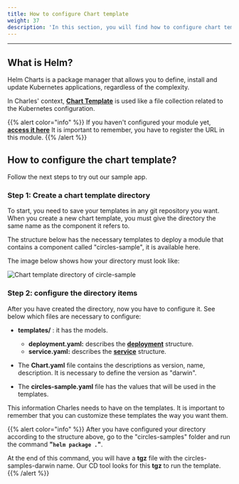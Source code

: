 ```yaml
---
title: How to configure Chart template
weight: 37
description: 'In this section, you will find how to configure chart template.'
---
```


---

## What is Helm? 

Helm Charts is a package manager that allows you to define, install and update Kubernetes applications, regardless of the complexity.

In Charles' context,  [**Chart Template**](https://helm.sh/docs/chart_template_guide/getting_started/) is used like a file collection related to the Kubernetes configuration.

{{% alert color="info" %}}
If you haven't configured your module yet, [**access it here**](.././) It is important to remember, you have to register the URL in this module. 
{{% /alert %}}

## How to configure the chart template?

Follow the next steps to try out our sample app.

### **Step 1: Create a chart template directory**

To start, you need to save your templates in any git repository you want. When you create a new chart template, you must give the directory the same name as the component it refers to. 

The structure below has the necessary templates to deploy a module that contains a component called "circles-sample", it is available here. 

The image below shows how your directory must look like: 

![ Chart template directory of circle-sample](//screen-shot-2020-08-13-at-09.16.04.png)

### Step 2: configure the directory items 

After you have created the directory, now you have to configure it. See below which files are necessary to configure: 

* **templates/** : it has the models.

  * **deployment.yaml:** describes the [**deployment**](https://kubernetes.io/docs/concepts/workloads/controllers/deployment/) structure.  
  * **service.yaml:** describes the [**service**](https://kubernetes.io/docs/concepts/services-networking/service/) structure. 

* The **Chart.yaml** file contains the descriptions as version, name, description. It is necessary to define the version as "darwin".
* The **circles-sample.yaml** file has the values that will be used in the templates. 

This information Charles needs to have on the templates. It is important to remember that you can customize these templates the way you want them. 

{{% alert color="info" %}}
After you have configured your directory according to the structure above, go to the "circles-samples" folder and run the command **"`helm package .`"**. 

At the end of this command, you will have a **tgz** file with the circles-samples-darwin name. Our CD tool looks for this **tgz** to run the template.
{{% /alert %}}
